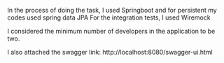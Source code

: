 In the process of doing the task, I used Springboot and for persistent my codes used spring data JPA
For the integration tests, I used Wiremock

I considered the minimum number of developers in the application to be two.

I also attached the swagger link: http://localhost:8080/swagger-ui.html